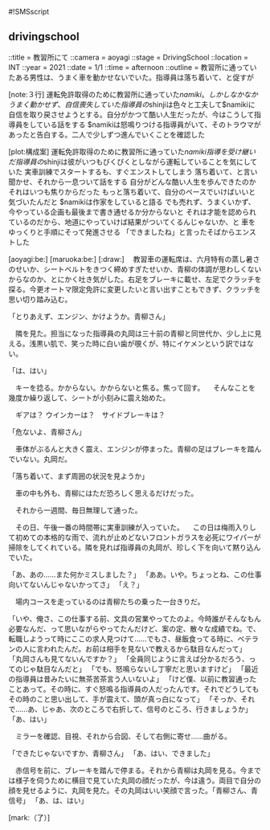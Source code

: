 #!SMSscript

## drivingschool

::title = 教習所にて
::camera = aoyagi
::stage = DrivingSchool
::location = INT
::year = 2021
::date = 1/1
::time = afternoon
::outline = 教習所に通っていたある男性は、うまく車を動かせないでいた。指導員は落ち着いて、と促すが

[note:３行]
運転免許取得のために教習所に通っていた$namiki。しかしなかなかうまく動かせず、自信喪失していた
指導員の$shinjiは色々と工夫して$namikiに自信を取り戻させようとする。自分がかつて酷い人生だったが、今はこうして指導員をしている話をする
$namikiは怒鳴りつける指導員がいて、そのトラウマがあったと告白する。二人で少しずつ進んでいくことを確認した

[plot:構成案]
運転免許取得のために教習所に通っていた$namiki
指導を受け継いだ指導員の$shinjiは彼がいつもびくびくとしながら運転していることを気にしていた
実車訓練でスタートするも、すぐエンストしてしまう
落ち着いて、と言い聞かせ、それから一息ついて話をする
自分がどんな酷い人生を歩んできたのか
それはいつも焦りからだった
もっと落ち着いて、自分のペースでいけばいいと気づいたんだと
$namikiは作家をしていると語る
でも売れず、うまくいかず、今やっている企画も最後まで書き通せるか分からないと
それは才能を認められているのだから、地道にやっていけば結果がついてくるんじゃないか、と
車をゆっくりと手順にそって発進させる
「できましたね」と言ったそばからエンストした

[aoyagi:be:]
[maruoka:be:]
[:draw:]
　教習車の運転席は、六月特有の蒸し暑さのせいか、シートベルトをきつく締めすぎたせいか、青柳の体調が思わしくないからなのか、とにかく吐き気がした。右足をブレーキに載せ、左足でクラッチを探る。今更オートマ限定免許に変更したいと言い出すこともできず、クラッチを思い切り踏み込む。

「とりあえず、エンジン、かけようか。青柳さん」

　隣を見た。担当になった指導員の丸岡は三十前の青柳と同世代か、少し上に見える。浅黒い肌で、笑った時に白い歯が覗くが、特にイケメンという訳ではない。

「は、はい」

　キーを捻る。かからない。かからないと焦る。焦って回す。
　そんなことを幾度か繰り返して、シートが小刻みに震え始めた。

　ギアは？ ウインカーは？　サイドブレーキは？

「危ないよ、青柳さん」

　車体がぶるんと大きく震え、エンジンが停まった。青柳の足はブレーキを踏んでいない。丸岡だ。

「落ち着いて、まず周囲の状況を見ようか」

　車の中も外も、青柳にはただ恐ろしく思えるだけだった。

　それから一週間、毎日無理して通った。

　その日、午後一番の時間帯に実車訓練が入っていた。
　この日は梅雨入りして初めての本格的な雨で、流れが止めどないフロントガラスを必死にワイパーが掃除をしてくれている。隣を見れば指導員の丸岡が、珍しく下を向いて黙り込んでいた。

「あ、あの……また何かミスしました？」
「ああ。いや。ちょっとね、この仕事向いてないんじゃないかってさ」
「え？」

　場内コースを走っているのは青柳たちの乗った一台きりだ。

「いや、俺さ、この仕事する前、文具の営業やってたのよ。今時誰がそんなもん必要なんだ、って思いながらやってたんだけど、案の定、散々な成績でね。で、転職しようって時にここの求人見つけて……でもさ、昼飯食ってる時に、ベテランの人に言われたんだ。お前は相手を見ないで教えるから駄目なんだって」
「丸岡さんも見てないんですか？」
「全員同じように言えば分かるだろう、ってのじゃ駄目なんだと」
「でも、怒鳴らないし丁寧だと思いますけど」
「最近の指導員は昔みたいに無茶苦茶言う人いないよ」
「けど僕、以前に教習通ったことあって。その時に、すぐ怒鳴る指導員の人だったんです。それでどうしてもその時のこと思い出して、手が震えて、頭が真っ白になって」
「そっか、それで……あ、じゃあ、次のところで右折して、信号のところ、行きましょうか」
「あ、はい」

　ミラーを確認、目視、それから合図、そして右側に寄せ……曲がる。

「できたじゃないですか、青柳さん」
「あ、はい、できました」

　赤信号を前に、ブレーキを踏んで停まる。それから青柳は丸岡を見る。今までは様子を伺うために横目で見ていた丸岡の顔だったが、今は違う。両目で自分の顔を見せるように、丸岡を見た。その丸岡はいい笑顔で言った。「青柳さん、青信号」
「あ、は、はい」

[mark:（了）]
